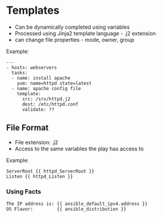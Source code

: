 # Templates
- Can be dynamically completed using variables  
- Processed using Jinja2 template language - .j2 extension
- can change file properties - mode, owner, group

Example:

    ---
    - hosts: webservers
      tasks:
      - name: install apache
        yum: name=httpd state=latest
      - name: apache config file
        template: 
          src: /srv/httpd.j2
          dest: /etc/httpd.conf
          validate: ??


## File Format
- File extension: .j2
- Access to the same variables the play has access to

Example:

    ServerRoot {{ httpd_ServerRoot }}
    Listen {{ httpd_Listen }}

### Using Facts

    The IP address is: {{ ansible_default_ipv4.address }}
    OS Flavor:         {{ ansible_distribution }}